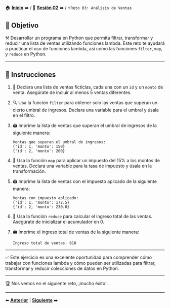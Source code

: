 🏠 [**Inicio**](../../Readme.md) ➡️ / 📖 [**Sesión 02**](../Readme.md) ➡️ / ⚡`Reto 03: Análisis de Ventas`

## 🎯 Objetivo

⚒️ Desarrollar un programa en Python que permita filtrar, transformar y reducir una lista de ventas utilizando funciones lambda. Este reto te ayudará a practicar el uso de funciones lambda, así como las funciones `filter`, `map`, y `reduce` en Python.

----

## 📝 Instrucciones

1. 💼 Declara una lista de ventas ficticias, cada una con un `id` y un `monto` de venta. Asegúrate de incluir al menos 5 ventas diferentes.
   
2. 🔍 Usa la función `filter` para obtener solo las ventas que superan un cierto umbral de ingresos. Declara una variable para el umbral y úsala en el filtro.
   
3. 🖨️ Imprime la lista de ventas que superan el umbral de ingresos de la siguiente manera:
   ```plaintext
   Ventas que superan el umbral de ingresos:
   {'id': 1, 'monto': 150}
   {'id': 2, 'monto': 200}
   ```

4. 💸 Usa la función `map` para aplicar un impuesto del 15% a los montos de ventas. Declara una variable para la tasa de impuesto y úsala en la transformación.
   
5. 🖨️ Imprime la lista de ventas con el impuesto aplicado de la siguiente manera:
   ```plaintext
   Ventas con impuesto aplicado:
   {'id': 1, 'monto': 172.5}
   {'id': 2, 'monto': 230.0}
   ```

6. 🧮 Usa la función `reduce` para calcular el ingreso total de las ventas. Asegúrate de inicializar el acumulador en 0.
   
7. 🖨️ Imprime el ingreso total de ventas de la siguiente manera:
   ```plaintext
   Ingreso total de ventas: 810
   ```

---

✅ Este ejercicio es una excelente oportunidad para comprender cómo trabajar con funciones lambda y cómo pueden ser utilizadas para filtrar, transformar y reducir colecciones de datos en Python.

---

🏆 Nos vemos en el siguiente reto, ¡mucho éxito!.

---

⬅️ [**Anterior**](../Readme.md) | [**Siguiente**](../../Sesion-05/Readme.md) ➡️